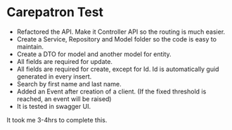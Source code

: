 # Carepatron Test

* Refactored the API. Make it Controller API so the routing is much easier.
* Create a Service, Repository and Model folder so the code is easy to maintain.
* Create a DTO for model and another model for entity.
* All fields are required for update.
* All fields are required for create, except for Id. Id is automatically guid generated in every insert.
* Search by first name and last name.
* Added an Event after creation of a client. (If the fixed threshold is reached, an event will be raised)
* It is tested in swagger UI.

It took me 3-4hrs to complete this.
